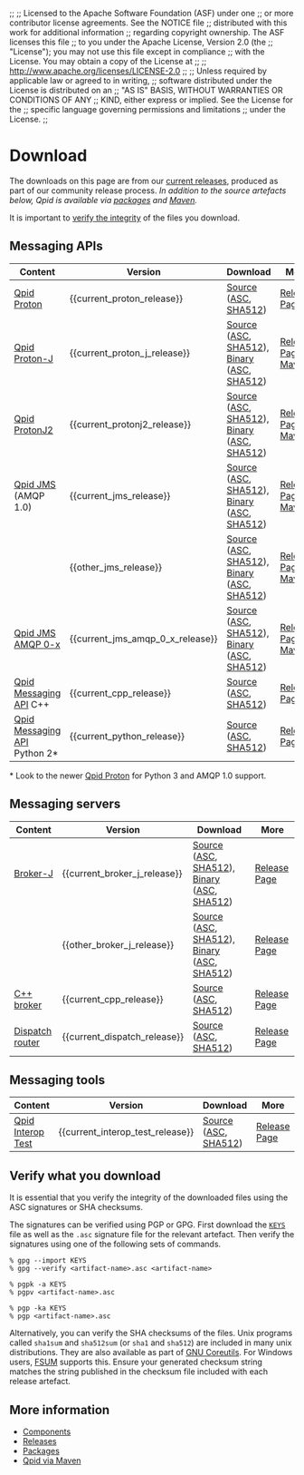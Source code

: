 ;;
;; Licensed to the Apache Software Foundation (ASF) under one
;; or more contributor license agreements.  See the NOTICE file
;; distributed with this work for additional information
;; regarding copyright ownership.  The ASF licenses this file
;; to you under the Apache License, Version 2.0 (the
;; "License"); you may not use this file except in compliance
;; with the License.  You may obtain a copy of the License at
;; 
;;   http://www.apache.org/licenses/LICENSE-2.0
;; 
;; Unless required by applicable law or agreed to in writing,
;; software distributed under the License is distributed on an
;; "AS IS" BASIS, WITHOUT WARRANTIES OR CONDITIONS OF ANY
;; KIND, either express or implied.  See the License for the
;; specific language governing permissions and limitations
;; under the License.
;;

# Download

The downloads on this page are from our [current releases]({{site_url}}/releases/index.html#current-releases), produced as part of our community release process.
*In addition to the source artefacts below, Qpid is available via [packages](packages.html) and [Maven](maven.html).*

It is important to [verify the integrity](#verify-what-you-download) of the files you download.

## Messaging APIs

| Content | Version | Download  | More |
| ------- | ------- | --------  | ---- |
| [Qpid Proton]({{site_url}}/proton/index.html) | {{current_proton_release}} | [Source](https://www.apache.org/dyn/closer.lua?filename=qpid/proton/{{current_proton_release}}/qpid-proton-{{current_proton_release}}.tar.gz&action=download) ([ASC](https://downloads.apache.org/qpid/proton/{{current_proton_release}}/qpid-proton-{{current_proton_release}}.tar.gz.asc), [SHA512](https://downloads.apache.org/qpid/proton/{{current_proton_release}}/qpid-proton-{{current_proton_release}}.tar.gz.sha512)) | [Release Page]({{current_proton_release_url}}/index.html) |
| [Qpid Proton-J]({{site_url}}/proton/index.html) | {{current_proton_j_release}} | [Source](https://www.apache.org/dyn/closer.lua?filename=qpid/proton-j/{{current_proton_j_release}}/apache-qpid-proton-j-{{current_proton_j_release}}-src.tar.gz&action=download) ([ASC](https://downloads.apache.org/qpid/proton-j/{{current_proton_j_release}}/apache-qpid-proton-j-{{current_proton_j_release}}-src.tar.gz.asc), [SHA512](https://downloads.apache.org/qpid/proton-j/{{current_proton_j_release}}/apache-qpid-proton-j-{{current_proton_j_release}}-src.tar.gz.sha512)),  [Binary](https://www.apache.org/dyn/closer.lua?filename=qpid/proton-j/{{current_proton_j_release}}/apache-qpid-proton-j-{{current_proton_j_release}}-bin.tar.gz&action=download) ([ASC](https://downloads.apache.org/qpid/proton-j/{{current_proton_j_release}}/apache-qpid-proton-j-{{current_proton_j_release}}-bin.tar.gz.asc), [SHA512](https://downloads.apache.org/qpid/proton-j/{{current_proton_j_release}}/apache-qpid-proton-j-{{current_proton_j_release}}-bin.tar.gz.sha512)) | [Release Page]({{current_proton_j_release_url}}/index.html), [Maven](maven.html) |
| [Qpid ProtonJ2]({{site_url}}/proton/index.html) | {{current_protonj2_release}} | [Source](https://www.apache.org/dyn/closer.lua?filename=qpid/protonj2/{{current_protonj2_release}}/apache-qpid-protonj2-{{current_protonj2_release}}-src.tar.gz&action=download) ([ASC](https://downloads.apache.org/qpid/protonj2/{{current_protonj2_release}}/apache-qpid-protonj2-{{current_protonj2_release}}-src.tar.gz.asc), [SHA512](https://downloads.apache.org/qpid/protonj2/{{current_protonj2_release}}/apache-qpid-protonj2-{{current_protonj2_release}}-src.tar.gz.sha512)),  [Binary](https://www.apache.org/dyn/closer.lua?filename=qpid/protonj2/{{current_protonj2_release}}/apache-qpid-protonj2-{{current_protonj2_release}}-bin.tar.gz&action=download) ([ASC](https://downloads.apache.org/qpid/protonj2/{{current_protonj2_release}}/apache-qpid-protonj2-{{current_protonj2_release}}-bin.tar.gz.asc), [SHA512](https://downloads.apache.org/qpid/protonj2/{{current_protonj2_release}}/apache-qpid-protonj2-{{current_protonj2_release}}-bin.tar.gz.sha512)) | [Release Page]({{current_protonj2_release_url}}/index.html), [Maven](maven.html) |
| [Qpid JMS]({{site_url}}/components/jms/index.html) (AMQP 1.0) | {{current_jms_release}} | [Source](https://www.apache.org/dyn/closer.lua?filename=qpid/jms/{{current_jms_release}}/apache-qpid-jms-{{current_jms_release}}-src.tar.gz&action=download) ([ASC](https://downloads.apache.org/qpid/jms/{{current_jms_release}}/apache-qpid-jms-{{current_jms_release}}-src.tar.gz.asc), [SHA512](https://downloads.apache.org/qpid/jms/{{current_jms_release}}/apache-qpid-jms-{{current_jms_release}}-src.tar.gz.sha512)),  [Binary](https://www.apache.org/dyn/closer.lua?filename=qpid/jms/{{current_jms_release}}/apache-qpid-jms-{{current_jms_release}}-bin.tar.gz&action=download)  ([ASC](https://downloads.apache.org/qpid/jms/{{current_jms_release}}/apache-qpid-jms-{{current_jms_release}}-bin.tar.gz.asc), [SHA512](https://downloads.apache.org/qpid/jms/{{current_jms_release}}/apache-qpid-jms-{{current_jms_release}}-bin.tar.gz.sha512)) | [Release Page]({{current_jms_release_url}}/index.html), [Maven](maven.html)|
| &#160;                                                        | {{other_jms_release}} | [Source](https://www.apache.org/dyn/closer.lua?filename=qpid/jms/{{other_jms_release}}/apache-qpid-jms-{{other_jms_release}}-src.tar.gz&action=download) ([ASC](https://downloads.apache.org/qpid/jms/{{other_jms_release}}/apache-qpid-jms-{{other_jms_release}}-src.tar.gz.asc), [SHA512](https://downloads.apache.org/qpid/jms/{{other_jms_release}}/apache-qpid-jms-{{other_jms_release}}-src.tar.gz.sha512)),  [Binary](https://www.apache.org/dyn/closer.lua?filename=qpid/jms/{{other_jms_release}}/apache-qpid-jms-{{other_jms_release}}-bin.tar.gz&action=download)  ([ASC](https://downloads.apache.org/qpid/jms/{{other_jms_release}}/apache-qpid-jms-{{other_jms_release}}-bin.tar.gz.asc), [SHA512](https://downloads.apache.org/qpid/jms/{{other_jms_release}}/apache-qpid-jms-{{other_jms_release}}-bin.tar.gz.sha512)) | [Release Page]({{site_url}}/releases/qpid-jms-{{other_jms_release}}/index.html), [Maven](maven.html)|
| [Qpid JMS AMQP 0-x]({{site_url}}/components/jms/amqp-0-x.html) | {{current_jms_amqp_0_x_release}} | [Source](https://www.apache.org/dyn/closer.lua?filename=qpid/jms-amqp-0-x/{{current_jms_amqp_0_x_release}}/apache-qpid-jms-amqp-0-x-{{current_jms_amqp_0_x_release}}-src.tar.gz&action=download) ([ASC](https://downloads.apache.org/qpid/jms-amqp-0-x/{{current_jms_amqp_0_x_release}}/apache-qpid-jms-amqp-0-x-{{current_jms_amqp_0_x_release}}-src.tar.gz.asc), [SHA512](https://downloads.apache.org/qpid/jms-amqp-0-x/{{current_jms_amqp_0_x_release}}/apache-qpid-jms-amqp-0-x-{{current_jms_amqp_0_x_release}}-src.tar.gz.sha512)),  [Binary](https://www.apache.org/dyn/closer.lua?filename=qpid/jms-amqp-0-x/{{current_jms_amqp_0_x_release}}/binaries/apache-qpid-jms-amqp-0-x-{{current_jms_amqp_0_x_release}}-bin.tar.gz&action=download) ([ASC](https://downloads.apache.org/qpid/jms-amqp-0-x/{{current_jms_amqp_0_x_release}}/binaries/apache-qpid-jms-amqp-0-x-{{current_jms_amqp_0_x_release}}-bin.tar.gz.asc), [SHA512](https://downloads.apache.org/qpid/jms-amqp-0-x/{{current_jms_amqp_0_x_release}}/binaries/apache-qpid-jms-amqp-0-x-{{current_jms_amqp_0_x_release}}-bin.tar.gz.sha512)) | [Release Page]({{current_jms_amqp_0_x_release_url}}/index.html), [Maven](maven.html) |
| [Qpid Messaging API]({{site_url}}/components/messaging-api/index.html) C++ | {{current_cpp_release}} | [Source](https://www.apache.org/dyn/closer.lua?filename=qpid/cpp/{{current_cpp_release}}/qpid-cpp-{{current_cpp_release}}.tar.gz&action=download)  ([ASC](https://downloads.apache.org/qpid/cpp/{{current_cpp_release}}/qpid-cpp-{{current_cpp_release}}.tar.gz.asc), [SHA512](https://downloads.apache.org/qpid/cpp/{{current_cpp_release}}/qpid-cpp-{{current_cpp_release}}.tar.gz.sha512)) | [Release Page]({{current_cpp_release_url}}/index.html) |
| [Qpid Messaging API]({{site_url}}/components/messaging-api/index.html) Python 2* | {{current_python_release}} | [Source](https://www.apache.org/dyn/closer.lua?filename=qpid/python/{{current_python_release}}/qpid-python-{{current_python_release}}.tar.gz&action=download) ([ASC](https://downloads.apache.org/qpid/python/{{current_python_release}}/qpid-python-{{current_python_release}}.tar.gz.asc), [SHA512](https://downloads.apache.org/qpid/python/{{current_python_release}}/qpid-python-{{current_python_release}}.tar.gz.sha512)) | [Release Page]({{current_python_release_url}}/index.html) |

\* Look to the newer [Qpid Proton](http://qpid.apache.org/proton) for Python 3 and AMQP 1.0 support.

## Messaging servers

| Content | Version | Download | More |
| ------- | ------- | -------- | ---- |
| [Broker-J]({{site_url}}/components/broker-j/index.html) | {{current_broker_j_release}} | [Source](https://www.apache.org/dyn/closer.lua?filename=qpid/broker-j/{{current_broker_j_release}}/apache-qpid-broker-j-{{current_broker_j_release}}-src.tar.gz&action=download) ([ASC](https://downloads.apache.org/qpid/broker-j/{{current_broker_j_release}}/apache-qpid-broker-j-{{current_broker_j_release}}-src.tar.gz.asc), [SHA512](https://downloads.apache.org/qpid/broker-j/{{current_broker_j_release}}/apache-qpid-broker-j-{{current_broker_j_release}}-src.tar.gz.sha512)),  [Binary](https://www.apache.org/dyn/closer.lua?filename=qpid/broker-j/{{current_broker_j_release}}/binaries/apache-qpid-broker-j-{{current_broker_j_release}}-bin.tar.gz&action=download) ([ASC](https://downloads.apache.org/qpid/broker-j/{{current_broker_j_release}}/binaries/apache-qpid-broker-j-{{current_broker_j_release}}-bin.tar.gz.asc), [SHA512](https://downloads.apache.org/qpid/broker-j/{{current_broker_j_release}}/binaries/apache-qpid-broker-j-{{current_broker_j_release}}-bin.tar.gz.sha512)) | [Release Page]({{current_broker_j_release_url}}/index.html) |
| &#160;                                                 | {{other_broker_j_release}} | [Source](https://www.apache.org/dyn/closer.lua?filename=qpid/broker-j/{{other_broker_j_release}}/apache-qpid-broker-j-{{other_broker_j_release}}-src.tar.gz&action=download) ([ASC](https://downloads.apache.org/qpid/broker-j/{{other_broker_j_release}}/apache-qpid-broker-j-{{other_broker_j_release}}-src.tar.gz.asc), [SHA512](https://downloads.apache.org/qpid/broker-j/{{other_broker_j_release}}/apache-qpid-broker-j-{{other_broker_j_release}}-src.tar.gz.sha512)),  [Binary](https://www.apache.org/dyn/closer.lua?filename=qpid/broker-j/{{other_broker_j_release}}/binaries/apache-qpid-broker-j-{{other_broker_j_release}}-bin.tar.gz&action=download) ([ASC](https://downloads.apache.org/qpid/broker-j/{{other_broker_j_release}}/binaries/apache-qpid-broker-j-{{other_broker_j_release}}-bin.tar.gz.asc), [SHA512](https://downloads.apache.org/qpid/broker-j/{{other_broker_j_release}}/binaries/apache-qpid-broker-j-{{other_broker_j_release}}-bin.tar.gz.sha512)) | [Release Page]({{site_url}}/releases/qpid-broker-j-{{other_broker_j_release}}/index.html) |
| [C++ broker]({{site_url}}/components/cpp-broker/index.html) | {{current_cpp_release}} | [Source](https://www.apache.org/dyn/closer.lua?filename=qpid/cpp/{{current_cpp_release}}/qpid-cpp-{{current_cpp_release}}.tar.gz&action=download) ([ASC](https://downloads.apache.org/qpid/cpp/{{current_cpp_release}}/qpid-cpp-{{current_cpp_release}}.tar.gz.asc), [SHA512](https://downloads.apache.org/qpid/cpp/{{current_cpp_release}}/qpid-cpp-{{current_cpp_release}}.tar.gz.sha512)) | [Release Page]({{current_cpp_release_url}}/index.html) |
| [Dispatch router]({{site_url}}/components/dispatch-router/index.html) | {{current_dispatch_release}} | [Source](https://www.apache.org/dyn/closer.lua?filename=qpid/dispatch/{{current_dispatch_release}}/qpid-dispatch-{{current_dispatch_release}}.tar.gz&action=download) ([ASC](https://downloads.apache.org/qpid/dispatch/{{current_dispatch_release}}/qpid-dispatch-{{current_dispatch_release}}.tar.gz.asc), [SHA512](https://downloads.apache.org/qpid/dispatch/{{current_dispatch_release}}/qpid-dispatch-{{current_dispatch_release}}.tar.gz.sha512)) | [Release Page]({{current_dispatch_release_url}}/index.html) |

## Messaging tools

| Content | Version | Download | More |
| ------- | ------- | -------- | ---- |
|[Qpid Interop Test]({{site_url}}/components/interop-test/index.html) | {{current_interop_test_release}} | [Source](https://www.apache.org/dyn/closer.lua?filename=qpid/interop-test/{{current_interop_test_release}}/qpid-interop-test-{{current_interop_test_release}}.tar.gz&action=download) ([ASC](https://downloads.apache.org/qpid/interop-test/{{current_interop_test_release}}/qpid-interop-test-{{current_interop_test_release}}.tar.gz.asc), [SHA512](https://downloads.apache.org/qpid/interop-test/{{current_interop_test_release}}/qpid-interop-test-{{current_interop_test_release}}.tar.gz.sha512)) |  [Release Page]({{current_interop_test_release_url}}/index.html) |

## Verify what you download

It is essential that you verify the integrity of the downloaded files
using the ASC signatures or SHA checksums.

The signatures can be verified using PGP or GPG. First download
the [`KEYS`](https://downloads.apache.org/qpid/KEYS) file as well as the
`.asc` signature file for the relevant artefact. Then verify the signatures
using one of the following sets of commands.

    % gpg --import KEYS
    % gpg --verify <artifact-name>.asc <artifact-name>

    % pgpk -a KEYS
    % pgpv <artifact-name>.asc

    % pgp -ka KEYS
    % pgp <artifact-name>.asc

Alternatively, you can verify the SHA checksums of the
files. Unix programs called `sha1sum` and `sha512sum` (or `sha1` and
`sha512`) are included in many unix distributions.  They are also
available as part of
[GNU Coreutils](http://www.gnu.org/software/coreutils/). For
Windows users, [FSUM](http://www.slavasoft.com/fsum/) supports this.
Ensure your generated checksum string matches the string
published in the checksum file included with each release artefact.

## More information

 - [Components]({{site_url}}/components/index.html)
 - [Releases]({{site_url}}/releases/index.html)
 - [Packages](packages.html)
 - [Qpid via Maven](maven.html)
